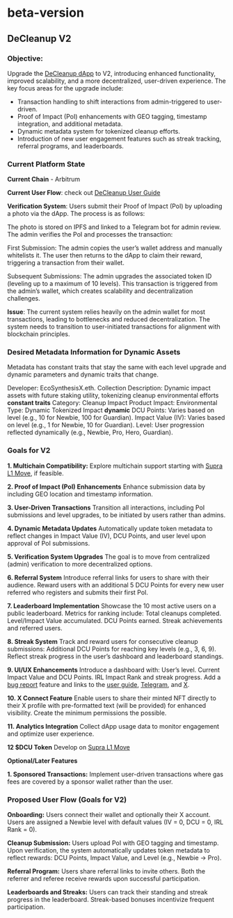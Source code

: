 # beta-version
## DeCleanup V2
### Objective:
Upgrade the [DeCleanup dApp](https://decleanup.net) to V2, introducing enhanced functionality, improved scalability, and a more decentralized, user-driven experience. The key focus areas for the upgrade include:
- Transaction handling to shift interactions from admin-triggered to user-driven.
- Proof of Impact (PoI) enhancements with GEO tagging, timestamp integration, and additional metadata.
- Dynamic metadata system for tokenized cleanup efforts.
- Introduction of new user engagement features such as streak tracking, referral programs, and leaderboards.
### Current Platform State

**Current Chain** - Arbitrum

**Current User Flow**: check out [DeCleanup User Guide](https://paragraph.xyz/@decleanupnet/your-manual-on-decleanup-rewards)

**Verification System**:
Users submit their Proof of Impact (PoI) by uploading a photo via the dApp. The process is as follows:

The photo is stored on IPFS and linked to a Telegram bot for admin review.
The admin verifies the PoI and processes the transaction:

First Submission:
The admin copies the user’s wallet address and manually whitelists it.
The user then returns to the dApp to claim their reward, triggering a transaction from their wallet.

Subsequent Submissions:
The admin upgrades the associated token ID (leveling up to a maximum of 10 levels).
This transaction is triggered from the admin’s wallet, which creates scalability and decentralization challenges.

**Issue**:
The current system relies heavily on the admin wallet for most transactions, leading to bottlenecks and reduced decentralization. The system needs to transition to user-initiated transactions for alignment with blockchain principles.

### Desired Metadata Information for Dynamic Assets
Metadata has constant traits that stay the same with each level upgrade and dynamic parameters and dynamic traits that change.

Developer: EcoSynthesisX.eth.
Collection Description: Dynamic impact assets with future staking utility, tokenizing cleanup environmental efforts
**constant traits**
Category: Cleanup Impact Product
Impact: Environmental
Type: Dynamic Tokenized Impact
**dynamic**
DCU Points: Varies based on level (e.g., 10 for Newbie, 100 for Guardian).
Impact Value (IV): Varies based on level (e.g., 1 for Newbie, 10 for Guardian).
Level: User progression reflected dynamically (e.g., Newbie, Pro, Hero, Guardian).

### Goals for V2
**1. Multichain Compatibility:**
Explore multichain support starting with [Supra L1 Move](https://supra.com/), if feasible.

**2. Proof of Impact (PoI) Enhancements**
Enhance submission data by including GEO location and timestamp information.

**3. User-Driven Transactions**
Transition all interactions, including PoI submissions and level upgrades, to be initiated by users rather than admins.

**4. Dynamic Metadata Updates**
Automatically update token metadata to reflect changes in Impact Value (IV), DCU Points, and user level upon approval of PoI submissions.

**5. Verification System Upgrades**
The goal is to move from centralized (admin) verification to more decentralized options.

**6. Referral System**
Introduce referral links for users to share with their audience.
Reward users with an additional 5 DCU Points for every new user referred who registers and submits their first PoI.

**7. Leaderboard Implementation**
Showcase the 10 most active users on a public leaderboard.
Metrics for ranking include:
Total cleanups completed.
Level/Impact Value accumulated.
DCU Points earned.
Streak achievements and referred users.

**8. Streak System**
Track and reward users for consecutive cleanup submissions:
Additional DCU Points for reaching key levels (e.g., 3, 6, 9).
Reflect streak progress in the user’s dashboard and leaderboard standings.

**9. UI/UX Enhancements**
Introduce a dashboard with:
User’s level.
Current Impact Value and DCU Points.
IRL Impact Rank and streak progress.
Add a [bug report](https://tally.so/r/mRBlbl) feature and links to the [user guide](https://paragraph.xyz/@decleanupnet/your-manual-on-decleanup-rewards), [Telegram](https://tally.so/r/mRBlbl), and [X](https://x.com/DeCleanupNet).

**10. X Connect Feature**
Enable users to share their minted NFT directly to their X profile with pre-formatted text (will be provided) for enhanced visibility. Create the minimum permissions the possible.

**11. Analytics Integration**
Collect dApp usage data to monitor engagement and optimize user experience.

**12 $DCU Token**
Develop on [Supra L1 Move](https://supra.com/)

**Optional/Later Features**

**1. Sponsored Transactions:**
Implement user-driven transactions where gas fees are covered by a sponsor wallet rather than the user.

### Proposed User Flow (Goals for V2)
**Onboarding:**
Users connect their wallet and optionally their X account.
Users are assigned a Newbie level with default values (IV = 0, DCU = 0, IRL Rank = 0).

**Cleanup Submission:**
Users upload PoI with GEO tagging and timestamp.
Upon verification, the system automatically updates token metadata to reflect rewards: DCU Points, Impact Value, and Level (e.g., Newbie → Pro).

**Referral Program:**
Users share referral links to invite others.
Both the referrer and referee receive rewards upon successful participation.

**Leaderboards and Streaks:**
Users can track their standing and streak progress in the leaderboard.
Streak-based bonuses incentivize frequent participation.

